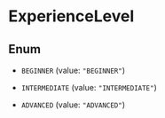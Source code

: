 

# ExperienceLevel

## Enum


* `BEGINNER` (value: `"BEGINNER"`)

* `INTERMEDIATE` (value: `"INTERMEDIATE"`)

* `ADVANCED` (value: `"ADVANCED"`)



